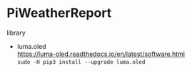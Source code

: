 # PiWeatherReport

library<br>
- luma.oled<br>
	https://luma-oled.readthedocs.io/en/latest/software.html<br>
	`sudo -H pip3 install --upgrade luma.oled`<br>
